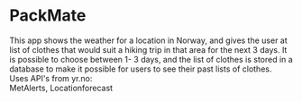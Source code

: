 # PackMate
This app shows the weather for a location in Norway, and gives the user at list of clothes that would suit a hiking trip in that area for the next 3 days. It is possible to choose between 1- 3 days, and the list of clothes is stored in a database to make it possible for users to see their past lists of clothes. \
Uses API's from yr.no: \
MetAlerts, Locationforecast 

